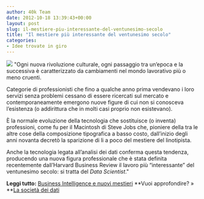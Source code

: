 ```yaml
---
author: 40k Team
date: 2012-10-18 13:39:43+00:00
layout: post
slug: il-mestiere-piu-interessante-del-ventunesimo-secolo
title: "Il mestiere più interessante del ventunesimo secolo"
categories:
- Idee trovate in giro
---
```


![](http://40k.it/wp-content/uploads/2012/10/data-scientist.jpeg) "Ogni nuova rivoluzione culturale, ogni passaggio tra un’epoca e la successiva è caratterizzato da cambiamenti nel mondo lavorativo più o meno cruenti. 

Categorie di professionisti che fino a qualche anno prima vendevano i loro servizi senza problemi cessano di essere ricercati sul mercato e contemporaneamente emergono nuove figure di cui non si conosceva l’esistenza (o addirittura che in molti casi proprio non esistevano). 

È la normale evoluzione della tecnologia che sostituisce (o inventa) professioni, come fu per il Macintosh di Steve Jobs che, pioniere della tra le altre cose della composizione tipografica a basso costo, dall’inizio degli anni novanta decretò la sparizione di li a poco del mestiere del linotipista.

Anche la tecnologia legata all’analisi dei dati conferma questa tendenza, producendo una nuova figura professionale che è stata definita recentemente dall’Harvard Business Review il lavoro più “interessante” del ventunesimo secolo: si tratta del _Data Scientist_."

**Leggi tutto:** [Business Intelligence e nuovi mestieri](http://www.techeconomy.it/2012/10/18/business-intelligence-e-nuovi-mestieri/)
**Vuoi approfondire? » **[La società dei dati](http://40k.it/la-societa-dei-dati/)
